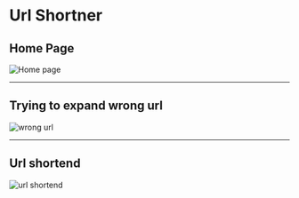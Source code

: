 # Url Shortner

## Home Page
![Home page](https://s3.ap-south-1.amazonaws.com/amityadav-blog-prod/media/jupyter_notebook/images/url_shortend.jpg)

---

## Trying to expand wrong url
![wrong url](https://s3.ap-south-1.amazonaws.com/amityadav-blog-prod/media/jupyter_notebook/images/wrong_url.jpg)

---

## Url shortend
![url shortend](https://s3.ap-south-1.amazonaws.com/amityadav-blog-prod/media/jupyter_notebook/images/url_shortend.jpg)
